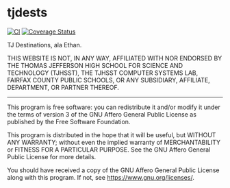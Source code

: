 tjdests
===

[![CI](https://github.com/etnguyen03/tjdests/actions/workflows/ci.yml/badge.svg?branch=master&event=push)](https://github.com/etnguyen03/tjdests/actions/workflows/ci.yml)
[![Coverage Status](https://coveralls.io/repos/github/etnguyen03/tjdests/badge.svg?branch=master)](https://coveralls.io/github/etnguyen03/tjdests?branch=master)

TJ Destinations, ala Ethan.

THIS WEBSITE IS NOT, IN ANY WAY, AFFILIATED WITH NOR ENDORSED BY THE
THOMAS JEFFERSON HIGH SCHOOL FOR SCIENCE AND TECHNOLOGY (TJHSST),
THE TJHSST COMPUTER SYSTEMS LAB, FAIRFAX COUNTY PUBLIC SCHOOLS,
OR ANY SUBSIDIARY, AFFILIATE, DEPARTMENT, OR PARTNER THEREOF. 

---

This program is free software: you can redistribute it and/or modify
it under the terms of version 3 of the GNU Affero General Public
License as published by the Free Software Foundation.

This program is distributed in the hope that it will be useful,
but WITHOUT ANY WARRANTY; without even the implied warranty of
MERCHANTABILITY or FITNESS FOR A PARTICULAR PURPOSE.  See the
GNU Affero General Public License for more details.

You should have received a copy of the GNU Affero General Public License
along with this program.  If not, see <https://www.gnu.org/licenses/>.
